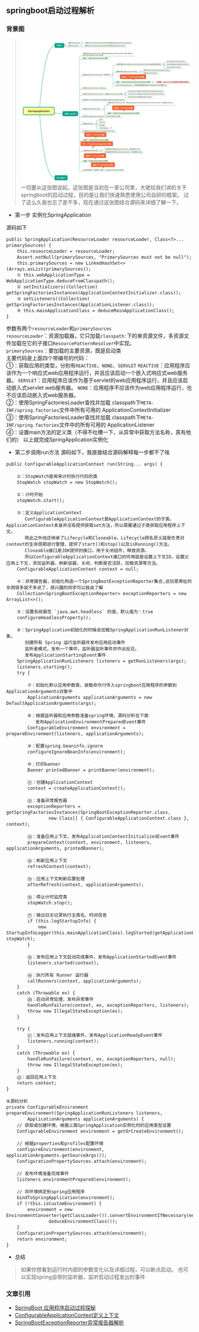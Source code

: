 ## springboot启动过程解析

### 背景图

> ![img.png](/doc/images/spring-start.png)  
> 一切要从这张图说起，这张图是当初在一家公司里，大佬给我们讲的关于springboot的启动过程，目的是让我们快速熟悉使用公司自研的框架。
> 过了这么久我也忘了差不多，现在通过这张图结合源码来详细了解一下。

* 第一步 实例化SpringApplication

源码如下 
```
public SpringApplication(ResourceLoader resourceLoader, Class<?>... primarySources) {    
    this.resourceLoader = resourceLoader;    
    Assert.notNull(primarySources, "PrimarySources must not be null");    
    this.primarySources = new LinkedHashSet<>(Arrays.asList(primarySources));    
    ① this.webApplicationType = WebApplicationType.deduceFromClasspath();  
    ② setInitializers((Collection) getSpringFactoriesInstances(ApplicationContextInitializer.class));   
    ③ setListeners((Collection) getSpringFactoriesInstances(ApplicationListener.class));   
    ④ this.mainApplicationClass = deduceMainApplicationClass();   
}  
```
参数有两个`resourceLoader`和`primarySources`  
`resourceLoader`：资源加载器，它只加载`classpath:`下的单资源文件，多资源文件加载在它的子接口`ResourcePatternResolver`中实现。  
`primarySources`：要加载的主要资源，既是启动类  
主要代码是上面四个带编号的代码：  
①：获取应用的类型，分别有`REACTIVE`、`NONE`、`SERVLET`
`REACTIVE`：应用程序应该作为一个响应式web应用程序运行，并且应该启动一个嵌入式响应式web服务器。
`SERVLET`：应用程序应该作为基于servlet的web应用程序运行，并且应该启动嵌入式servlet web服务器。
`NONE`：应用程序不应该作为web应用程序运行，也不应该启动嵌入式web服务器。  
②：使用SpringFactoriesLoader查找并加载 classpath下`META-INF/spring.factories`文件中所有可用的 ApplicationContextInitializer  
③：使用SpringFactoriesLoader查找并加载 classpath下`META-INF/spring.factories`文件中的所有可用的 ApplicationListener  
④：设置main方法的定义类（不得不吐槽一下，从异常中获取方法名称，真有他们的）
以上就完成SpringApplication实例化
* 第二步调用run方法
源码如下，我直接结合源码解释每一步都干了啥
```
public ConfigurableApplicationContext run(String... args) {

    ①：StopWatch是用来计时执行代码的类
    StopWatch stopWatch = new StopWatch();
    
    ②：计时开始
    stopWatch.start();
    
    ③：定义ApplicationContext
       ConfigurableApplicationContext是ApplicationContext的子类。ApplicationContext本身并没有提供获取set方法，所以需要通过子类获取应用程序上下文。
       除此之外他还继承了Lifecycle和Closeable。Lifecycle顾名思义就是负责对context的生命周期进行管理，提供了start()和stop()以及isRunning()方法。
       Closeable接口是JDK提供的接口，用于关闭组件，释放资源。
       所以ConfigurableApplicationContext接口的作用就是设置上下文ID，设置父应用上下文，添加监听器，刷新容器，关闭，判断是否活跃，加载资源等方法。
    ConfigurableApplicationContext context = null;
    
    ④：异常报告器，初始化构造一个SpringBootExceptionReporter集合,这玩意牵扯的东西很多就不多说了，感兴趣的同学可以独自了解
    Collection<SpringBootExceptionReporter> exceptionReporters = new ArrayList<>();
    
    ⑤：设置系统属性 `java.awt.headless` 的值，默认值为：true
    configureHeadlessProperty();
    
    ⑥：SpringApplication初始化的时候会加载SpringApplicationRunListener对象。
       创建所有 Spring 运行监听器并发布应用启动事件
       监听者模式，发布一个事件，监听器监听事件并作出反应。
       发布ApplicationStartingEvent事件
    SpringApplicationRunListeners listeners = getRunListeners(args);
    listeners.starting();
    try {
        
        ⑦：初始化默认应用参数类，装载命令行传入springboot应用程序的参数到ApplicationArguments对象中
        ApplicationArguments applicationArguments = new DefaultApplicationArguments(args);
        
        ⑧：根据监听器和应用参数准备spring环境，源码分析在下面
           发布ApplicationEnvironmentPreparedEvent事件
        ConfigurableEnvironment environment = prepareEnvironment(listeners, applicationArguments);
        
        ⑨：配置spring.beaninfo.ignore
        configureIgnoreBeanInfo(environment);
        
        ⑩：打印banner
        Banner printedBanner = printBanner(environment);
        
        ⑪：创建ApplicationContext
        context = createApplicationContext();
        
        ⑫：准备异常报告器
        exceptionReporters = getSpringFactoriesInstances(SpringBootExceptionReporter.class,
                new Class[] { ConfigurableApplicationContext.class }, context);
        
        ⑬：准备应用上下文，发布ApplicationContextInitializedEvent事件
        prepareContext(context, environment, listeners, applicationArguments, printedBanner);
        
        ⑭：刷新应用上下文
        refreshContext(context);
        
        ⑮：应用上下文刷新后置处理
        afterRefresh(context, applicationArguments);
        
        ⑯：停止计时监控类
        stopWatch.stop();
        
        ⑰：输出日志记录执行主类名、时间信息
        if (this.logStartupInfo) {
            new StartupInfoLogger(this.mainApplicationClass).logStarted(getApplicationLog(), stopWatch);
        }
        
        ⑱：发布应用上下文启动完成事件，发布ApplicationStartedEvent事件
        listeners.started(context);
        
        ⑲：执行所有 Runner 运行器
        callRunners(context, applicationArguments);
    }
    catch (Throwable ex) {
        ⑳：启动异常处理，发布异常事件
        handleRunFailure(context, ex, exceptionReporters, listeners);
        throw new IllegalStateException(ex);
    }

    try {
        ㉑：发布应用上下文就绪事件，发布ApplicationReadyEvent事件
        listeners.running(context);
    }
    catch (Throwable ex) {
        handleRunFailure(context, ex, exceptionReporters, null);
        throw new IllegalStateException(ex);
    }
    ㉒：返回应用上下文
    return context;
}

⑧源码分析
private ConfigurableEnvironment prepareEnvironment(SpringApplicationRunListeners listeners,
        ApplicationArguments applicationArguments) {
    // 获取或创建环境，根据上面SpringApplication实例化时的应用类型设置
    ConfigurableEnvironment environment = getOrCreateEnvironment();
    
    // 根据properties和profiles配置环境
    configureEnvironment(environment, applicationArguments.getSourceArgs());
    ConfigurationPropertySources.attach(environment);
    
    // 发布环境准备完成事件
    listeners.environmentPrepared(environment);
    
    // 将环境绑定到spring应用程序
    bindToSpringApplication(environment);
    if (!this.isCustomEnvironment) {
        environment = new EnvironmentConverter(getClassLoader()).convertEnvironmentIfNecessary(environment,
                deduceEnvironmentClass());
    }
    ConfigurationPropertySources.attach(environment);
    return environment;
}
```  
* 总结
> 如果你想看到运行时内部的参数变化以及详细过程，可以断点启动。
> 也可以实现spring自带的监听器，监听启动过程发出的事件

### 文章引用
* [SpringBoot 应用程序启动过程探秘](https://juejin.cn/post/6844903669998026759)
* [ConfigurableApplicationContext定义上下文](https://juejin.cn/post/6844903936663502856)
* [SpringBootExceptionReporter异常报告器解析](https://www.jianshu.com/p/5932371a8170)